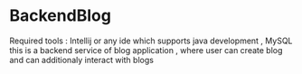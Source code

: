 # BackendBlog

Required tools : Intellij or any ide which supports java development , MySQL
this is a backend service of blog application , where user can create blog and can additionaly interact with blogs 

